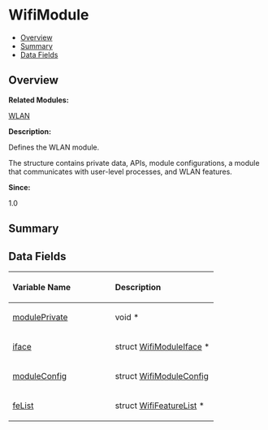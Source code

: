 # WifiModule<a name="EN-US_TOPIC_0000001054718169"></a>

-   [Overview](#section1120062347165636)
-   [Summary](#section1930645831165636)
-   [Data Fields](#pub-attribs)

## **Overview**<a name="section1120062347165636"></a>

**Related Modules:**

[WLAN](wlan.md)

**Description:**

Defines the WLAN module. 

The structure contains private data, APIs, module configurations, a module that communicates with user-level processes, and WLAN features.

**Since:**

1.0

## **Summary**<a name="section1930645831165636"></a>

## Data Fields<a name="pub-attribs"></a>

<a name="table515157890165636"></a>
<table><thead align="left"><tr id="row367125978165636"><th class="cellrowborder" valign="top" width="50%" id="mcps1.1.3.1.1"><p id="p1074660505165636"><a name="p1074660505165636"></a><a name="p1074660505165636"></a>Variable Name</p>
</th>
<th class="cellrowborder" valign="top" width="50%" id="mcps1.1.3.1.2"><p id="p1671704298165636"><a name="p1671704298165636"></a><a name="p1671704298165636"></a>Description</p>
</th>
</tr>
</thead>
<tbody><tr id="row1725049322165636"><td class="cellrowborder" valign="top" width="50%" headers="mcps1.1.3.1.1 "><p id="p33425531165636"><a name="p33425531165636"></a><a name="p33425531165636"></a><a href="wlan.md#gab8c955bd3dd2cb79c3c0c3dfdc3b08f5">modulePrivate</a></p>
</td>
<td class="cellrowborder" valign="top" width="50%" headers="mcps1.1.3.1.2 "><p id="p840039249165636"><a name="p840039249165636"></a><a name="p840039249165636"></a>void * </p>
</td>
</tr>
<tr id="row309576805165636"><td class="cellrowborder" valign="top" width="50%" headers="mcps1.1.3.1.1 "><p id="p218800165636"><a name="p218800165636"></a><a name="p218800165636"></a><a href="wlan.md#ga8666b5068c46aa89a3cae49b7a31c224">iface</a></p>
</td>
<td class="cellrowborder" valign="top" width="50%" headers="mcps1.1.3.1.2 "><p id="p996330267165636"><a name="p996330267165636"></a><a name="p996330267165636"></a>struct <a href="wifimoduleiface.md">WifiModuleIface</a> * </p>
</td>
</tr>
<tr id="row836732870165636"><td class="cellrowborder" valign="top" width="50%" headers="mcps1.1.3.1.1 "><p id="p1692830838165636"><a name="p1692830838165636"></a><a name="p1692830838165636"></a><a href="wlan.md#gaa54566af9b7dda68e119649b3510c858">moduleConfig</a></p>
</td>
<td class="cellrowborder" valign="top" width="50%" headers="mcps1.1.3.1.2 "><p id="p535828712165636"><a name="p535828712165636"></a><a name="p535828712165636"></a>struct <a href="wifimoduleconfig.md">WifiModuleConfig</a> </p>
</td>
</tr>
<tr id="row503261021165636"><td class="cellrowborder" valign="top" width="50%" headers="mcps1.1.3.1.1 "><p id="p1358505154165636"><a name="p1358505154165636"></a><a name="p1358505154165636"></a><a href="wlan.md#ga347d5b39c9a96835ae85358ba0895cc3">feList</a></p>
</td>
<td class="cellrowborder" valign="top" width="50%" headers="mcps1.1.3.1.2 "><p id="p1140566196165636"><a name="p1140566196165636"></a><a name="p1140566196165636"></a>struct <a href="wififeaturelist.md">WifiFeatureList</a> * </p>
</td>
</tr>
</tbody>
</table>

